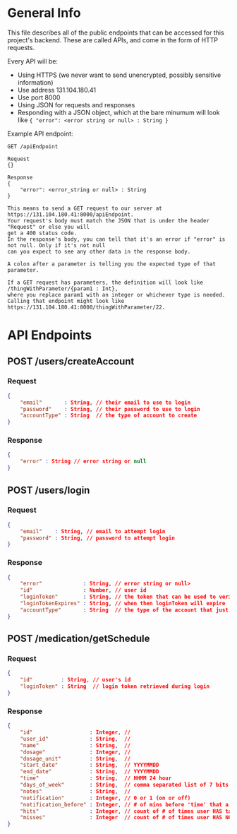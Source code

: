 # General Info
This file describes all of the public endpoints that can be accessed for this project's backend.
These are called APIs, and come in the form of HTTP requests.

Every API will be:
- Using HTTPS (we never want to send unencrypted, possibly sensitive information)
- Use address 131.104.180.41
- Use port 8000
- Using JSON for requests and responses
- Responding with a JSON object, which at the bare minumum will look like 
`{ "error": <error string or null> : String }`

Example API endpoint:
```
GET /apiEndpoint

Request
{}

Response
{
    "error": <error_string or null> : String
}

This means to send a GET request to our server at https://131.104.180.41:8000/apiEndpoint.
Your request's body must match the JSON that is under the header "Request" or else you will
get a 400 status code.
In the response's body, you can tell that it's an error if "error" is not null. Only if it's not null
can you expect to see any other data in the response body.

A colon after a parameter is telling you the expected type of that parameter.

If a GET request has parameters, the definition will look like /thingWithParameter/{param1 : Int},
where you replace param1 with an integer or whichever type is needed.
Calling that endpoint might look like https://131.104.180.41:8000/thingWithParameter/22.
```

# API Endpoints
## POST /users/createAccount
### Request
```json
{
    "email"       : String, // their email to use to login
    "password"    : String, // their password to use to login
    "accountType" : String  // the type of account to create
}
```

### Response
```json
{
    "error" : String // error string or null
}
```

## POST /users/login
### Request
```json
{
    "email"    : String, // email to attempt login
    "password" : String, // password to attempt login
}
```

### Response
```json
{
    "error"             : String, // error string or null>
    "id"                : Number, // user id
    "loginToken"        : String, // the token that can be used to verify correct login
    "loginTokenExpires" : String, // when then loginToken will expire
    "accountType"       : String  // the type of the account that just logged in
}
```

## POST /medication/getSchedule
### Request
```json
{
    "id"         : String, // user's id
    "loginToken" : String  // login token retrieved during login
}
```

### Response
```json
{
    "id"                  : Integer, // 
    "user_id"             : String,  // 
    "name"                : String,  // 
    "dosage"              : Integer, // 
    "dosage_unit"         : String,  // 
    "start_date"          : String,  // YYYYMMDD
    "end_date"            : String,  // YYYYMMDD
    "time"                : String,  // HHMM 24 hour
    "days_of_week"        : String,  // comma separated list of 7 bits (one bit per element)
    "notes"               : String,  // 
    "notification"        : Integer, // 0 or 1 (on or off)
    "notification_before" : Integer, // # of mins before 'time' that a notification is to be sent
    "hits"                : Integer, // count of # of times user HAS taking the medication
    "misses"              : Integer  // count of # of times user HAS NOT taking the medication
}
```